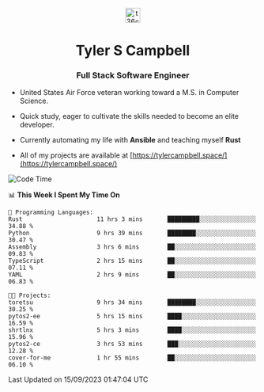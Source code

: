 <p align="center">
<a href="https://www.linkedin.com/in/t36campbell" target="blank"><img align="center" src="https://ik.imagekit.io/t36campbell/Portfolio/linkedin.png.original_m8bbGgPh6.png" alt="t36campbell" height="30" width="30" /></a>
</p>
<h1 align="center">Tyler S Campbell</h1>
<h3 align="center">Full Stack Software Engineer</h3>

* United States Air Force veteran working toward a M.S. in Computer Science.

* Quick study, eager to cultivate the skills needed to become an elite developer.

* Currently automating my life with **Ansible** and teaching myself **Rust**

* All of my projects are available at [https://tylercampbell.space/](https://tylercampbell.space/)

<!--START_SECTION:waka-->
![Code Time](http://img.shields.io/badge/Code%20Time-2%2C815%20hrs%2037%20mins-blue)

📊 **This Week I Spent My Time On** 

```text
💬 Programming Languages: 
Rust                     11 hrs 3 mins       █████████░░░░░░░░░░░░░░░░   34.88 % 
Python                   9 hrs 39 mins       ████████░░░░░░░░░░░░░░░░░   30.47 % 
Assembly                 3 hrs 6 mins        ██░░░░░░░░░░░░░░░░░░░░░░░   09.83 % 
TypeScript               2 hrs 15 mins       ██░░░░░░░░░░░░░░░░░░░░░░░   07.11 % 
YAML                     2 hrs 9 mins        ██░░░░░░░░░░░░░░░░░░░░░░░   06.83 % 

🐱‍💻 Projects: 
toretsu                  9 hrs 34 mins       ████████░░░░░░░░░░░░░░░░░   30.25 % 
pytos2-ee                5 hrs 15 mins       ████░░░░░░░░░░░░░░░░░░░░░   16.59 % 
shrtlnx                  5 hrs 3 mins        ████░░░░░░░░░░░░░░░░░░░░░   15.96 % 
pytos2-ce                3 hrs 53 mins       ███░░░░░░░░░░░░░░░░░░░░░░   12.28 % 
cover-for-me             1 hr 55 mins        ██░░░░░░░░░░░░░░░░░░░░░░░   06.10 % 
```


 Last Updated on 15/09/2023 01:47:04 UTC
<!--END_SECTION:waka-->
